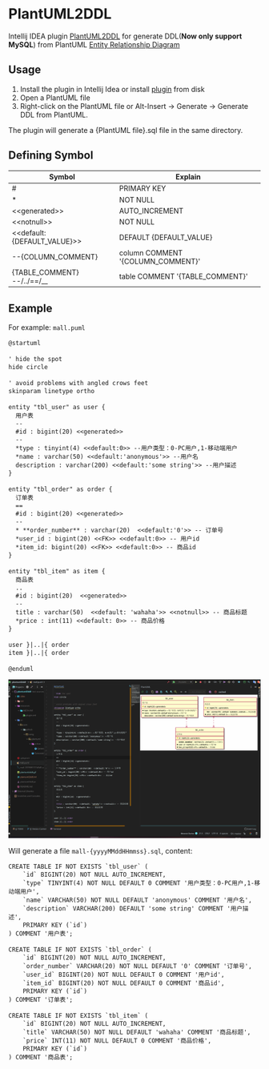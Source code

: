 # PlantUML2DDL
Intellij IDEA plugin [PlantUML2DDL](https://plugins.jetbrains.com/plugin/12801-plantuml2ddl) for generate DDL(**Now only support MySQL**) from PlantUML [Entity Relationship Diagram](http://plantuml.com/zh/ie-diagram)

## Usage
1. Install the plugin in Intellij Idea or install [plugin](https://github.com/xwsg/plantuml2ddl/releases) from disk
2. Open a PlantUML file
3. Right-click on the PlantUML file or Alt-Insert -> Generate -> Generate DDL from PlantUML.

The plugin will generate a {PlantUML file}.sql file in the same directory.

## Defining Symbol
Symbol| Explain
------|-----
\# | PRIMARY KEY
\* | NOT NULL
<\<generated>> | AUTO_INCREMENT
<\<notnull>> | NOT NULL
<\<default:{DEFAULT_VALUE}>> | DEFAULT {DEFAULT_VALUE}
--{COLUMN_COMMENT} | column COMMENT '{COLUMN_COMMENT}'
{TABLE_COMMENT} <br> --/../==/__ | table COMMENT '{TABLE_COMMENT}'

## Example
For example: `mall.puml`

```
@startuml

' hide the spot
hide circle

' avoid problems with angled crows feet
skinparam linetype ortho

entity "tbl_user" as user {
  用户表
  --
  #id : bigint(20) <<generated>>
  --
  *type : tinyint(4) <<default:0>> --用户类型：0-PC用户,1-移动端用户
  *name : varchar(50) <<default:'anonymous'>> --用户名
  description : varchar(200) <<default:'some string'>> --用户描述
}

entity "tbl_order" as order {
  订单表
  ==
  #id : bigint(20) <<generated>>
  --
  * **order_number** : varchar(20)  <<default:'0'>> -- 订单号
  *user_id : bigint(20) <<FK>> <<default:0>> -- 用户id
  *item_id: bigint(20) <<FK>> <<default:0>> -- 商品id
}

entity "tbl_item" as item {
  商品表
  ..
  #id : bigint(20)  <<generated>>
  --
  title : varchar(50)  <<default: 'wahaha'>> <<notnull>> -- 商品标题
  *price : int(11) <<default: 0>> -- 商品价格
}

user }|..|{ order
item }|..|{ order

@enduml
```

![plantuml2ddl](plantuml2ddl.gif)

Will generate a file `mall-{yyyyMMddHHmmss}.sql`, content:
```
CREATE TABLE IF NOT EXISTS `tbl_user` (
    `id` BIGINT(20) NOT NULL AUTO_INCREMENT,
    `type` TINYINT(4) NOT NULL DEFAULT 0 COMMENT '用户类型：0-PC用户,1-移动端用户',
    `name` VARCHAR(50) NOT NULL DEFAULT 'anonymous' COMMENT '用户名',
    `description` VARCHAR(200) DEFAULT 'some string' COMMENT '用户描述',
    PRIMARY KEY (`id`)
) COMMENT '用户表';

CREATE TABLE IF NOT EXISTS `tbl_order` (
    `id` BIGINT(20) NOT NULL AUTO_INCREMENT,
    `order_number` VARCHAR(20) NOT NULL DEFAULT '0' COMMENT '订单号',
    `user_id` BIGINT(20) NOT NULL DEFAULT 0 COMMENT '用户id',
    `item_id` BIGINT(20) NOT NULL DEFAULT 0 COMMENT '商品id',
    PRIMARY KEY (`id`)
) COMMENT '订单表';

CREATE TABLE IF NOT EXISTS `tbl_item` (
    `id` BIGINT(20) NOT NULL AUTO_INCREMENT,
    `title` VARCHAR(50) NOT NULL DEFAULT 'wahaha' COMMENT '商品标题',
    `price` INT(11) NOT NULL DEFAULT 0 COMMENT '商品价格',
    PRIMARY KEY (`id`)
) COMMENT '商品表';
```
